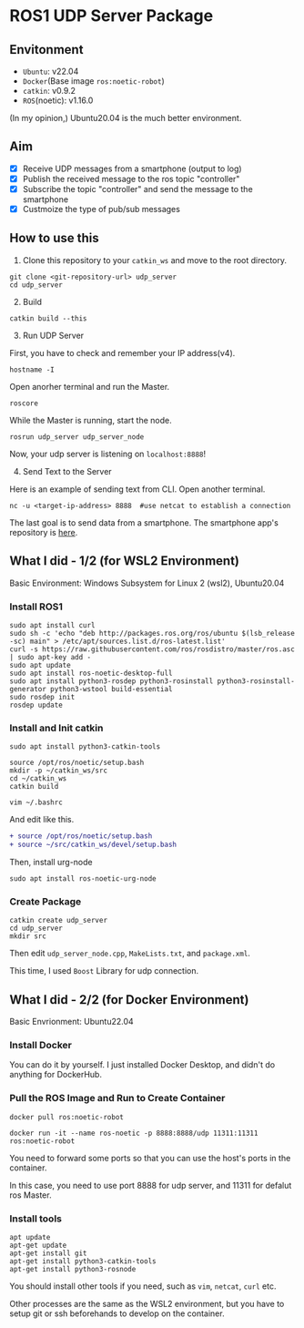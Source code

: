 # ROS1 UDP Server Package

## Envitonment

- `Ubuntu`: v22.04
- `Docker`(Base image `ros:noetic-robot`)
- `catkin`: v0.9.2
- `ROS`(noetic): v1.16.0

(In my opinion,) Ubuntu20.04 is the much better environment.

## Aim

- [x] Receive UDP messages from a smartphone (output to log)
- [x] Publish the received message to the ros topic "controller"
- [x] Subscribe the topic "controller" and send the message to the smartphone
- [x] Custmoize the type of pub/sub messages

## How to use this

1. Clone this repository to your `catkin_ws` and move to the root directory.

```shell
git clone <git-repository-url> udp_server
cd udp_server
```

2. Build

```shell
catkin build --this
```

3. Run UDP Server

First, you have to check and remember your IP address(v4).

```shell
hostname -I
```

Open anorher terminal and run the Master.

```shell
roscore
```

While the Master is running, start the node.

```shell
rosrun udp_server udp_server_node
```

Now, your udp server is listening on `localhost:8888`!


4. Send Text to the Server

Here is an example of sending text from CLI. Open another terminal.

```shell
nc -u <target-ip-address> 8888  #use netcat to establish a connection
```

The last goal is to send data from a smartphone. The smartphone app's repository is [here](https://github.com/ojii3/udp_controller_unity).

## What I did - 1/2 (for WSL2 Environment)

Basic Environment: Windows Subsystem for Linux 2 (wsl2), Ubuntu20.04

### Install ROS1

```shell
sudo apt install curl
sudo sh -c 'echo "deb http://packages.ros.org/ros/ubuntu $(lsb_release -sc) main" > /etc/apt/sources.list.d/ros-latest.list'
curl -s https://raw.githubusercontent.com/ros/rosdistro/master/ros.asc | sudo apt-key add -
sudo apt update
sudo apt install ros-noetic-desktop-full
sudo apt install python3-rosdep python3-rosinstall python3-rosinstall-generator python3-wstool build-essential
sudo rosdep init
rosdep update
```

### Install and Init catkin

```shell
sudo apt install python3-catkin-tools

source /opt/ros/noetic/setup.bash
mkdir -p ~/catkin_ws/src
cd ~/catkin_ws
catkin build
```

```shell
vim ~/.bashrc 
```

And edit like this.

```diff
+ source /opt/ros/noetic/setup.bash
+ source ~/src/catkin_ws/devel/setup.bash
```

Then, install urg-node

```shell
sudo apt install ros-noetic-urg-node
```

### Create Package

```shell
catkin create udp_server
cd udp_server
mkdir src
```
Then edit `udp_server_node.cpp`, `MakeLists.txt`, and  `package.xml`.

This time, I used `Boost` Library for udp connection.

## What I did - 2/2 (for Docker Environment)

Basic Envrionment: Ubuntu22.04

### Install Docker

You can do it by yourself. I just installed Docker Desktop, and didn't do anything for DockerHub.

### Pull the ROS Image and Run to Create Container

```shell
docker pull ros:noetic-robot
```

```shell
docker run -it --name ros-noetic -p 8888:8888/udp 11311:11311 ros:noetic-robot
```

You need to forward some ports so that you can use the host's ports in the container.

In this case, you need to use port 8888 for udp server, and 11311 for defalut ros Master.

### Install tools

```shell
apt update
apt-get update
apt-get install git
apt-get install python3-catkin-tools
apt-get install python3-rosnode
```

You should install other tools if you need, such as `vim`, `netcat`, `curl` etc.

Other processes are the same as the WSL2 environment, but you have to setup git or ssh beforehands to develop on the container.
